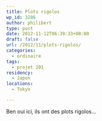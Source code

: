 ```yaml
---
title: Plots rigolos
wp_id: 3286
author: philibert
type: post
date: 2012-11-12T06:39:33+00:00
draft: false
url: /2012/11/plots-rigolos/
categories:
  - ordinaire
tags:
  - projet 201
residency:
  - Japon
locations:
  - Tokyo

---
```

Ben oui ici, ils ont des plots rigolos&#8230;

<div class="gallery-container">
  <div class="gallery">
    <figure class="image-frame landscape"> <img src="/uploads/2012/11/IMG_7650-650x487.jpg" alt="" /> </figure> <figure class="image-frame landscape"> <img src="/uploads/2012/11/IMG_8192-650x487.jpg" alt="" /> </figure> <figure class="image-frame landscape"> <img src="/uploads/2012/11/IMG_8173-650x487.jpg" alt="" /> </figure> <figure class="image-frame landscape"> <img src="/uploads/2012/11/IMG_7605-650x431.jpg" alt="" /> </figure>
  </div>
</div>